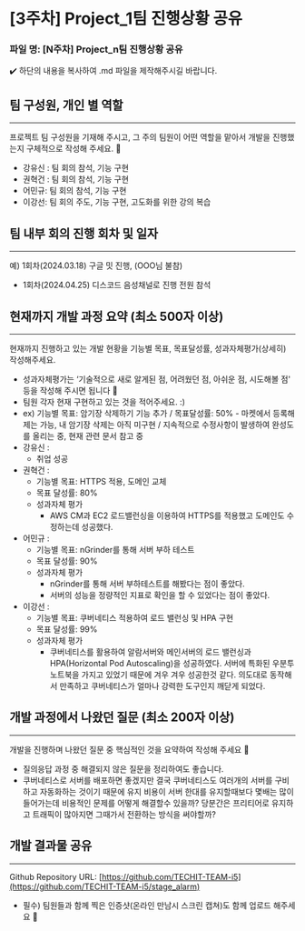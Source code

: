 # [3주차] Project_1팀 진행상황 공유

### 파일 명: [N주차] Project_n팀 진행상황 공유

<aside>
✔️ 하단의 내용을 복사하여 .md 파일을 제작해주시길 바랍니다.

</aside>

## 팀 구성원, 개인 별 역할

---

프로젝트 팀 구성원을 기재해 주시고, 그 주의 팀원이 어떤 역할을 맡아서 개발을 진행했는지 구체적으로 작성해 주세요. 🙂 

- 강유신 : 팀 회의 참석, 기능 구현
- 권혁건 : 팀 회의 참석, 기능 구현
- 어민규: 팀 회의 참석, 기능 구현
- 이강선: 팀 회의 주도, 기능 구현, 고도화를 위한 강의 복습

## 팀 내부 회의 진행 회차 및 일자

---

예) 1회차(2024.03.18) 구글 밋 진행, (OOO님 불참)

- 1회차(2024.04.25) 디스코드 음성채널로 진행 전원 참석

## 현재까지 개발 과정 요약 (최소 500자 이상)

---

현재까지 진행하고 있는 개발 현황을 기능별 목표, 목표달성률, 성과자체평가(상세히) 작성해주세요.

- 성과자체평가는 ‘기술적으로 새로 알게된 점, 어려웠던 점, 아쉬운 점, 시도해볼 점' 등을 작성해 주시면 됩니다 🙂
- 팀원 각자 현재 구현하고 있는 것을 적어주세요. :)
- ex) 기능별 목표: 암기장 삭제하기 기능 추가 / 목표달성률: 50% - 마켓에서 등록해제는 가능, 내 암기장 삭제는 아직 미구현 / 지속적으로 수정사항이 발생하여 완성도를 올리는 중, 현재 관련 문서 참고 중
- 강유신 :
    - 취업 성공
- 권혁건 :
    - 기능별 목표: HTTPS 적용, 도메인 교체
    - 목표 달성률: 80%
    - 성과자체 평가
        - AWS CM과 EC2 로드밸런싱을 이용하여 HTTPS를 적용했고 도메인도 수정하는데 성공했다.
- 어민규 :
    - 기능별 목표: nGrinder를 통해 서버 부하 테스트
    - 목표 달성률: 90%
    - 성과자체 평가
        - nGrinder를 통해 서버 부하테스트를 해봤다는 점이 좋았다.
        - 서버의 성능을 정량적인 지표로 확인을 할 수 있었다는 점이 좋았다.
- 이강선 :
    - 기능별 목표:  쿠버네티스 적용하여 로드 밸런싱 및 HPA 구현
    - 목표 달성률: 99%
    - 성과자체 평가
        - 쿠버네티스를 활용하여 알람서버와 메인서버의 로드 밸런싱과 HPA(Horizontal Pod Autoscaling)을 성공하였다. 서버에 특화된 우분투 노트북을 가지고 있었기 때문에 겨우 겨우 성공한것 같다. 의도대로 동작해서 만족하고 쿠버네티스가 얼마나 강력한 도구인지 깨닫게 되었다.
        

## 개발 과정에서 나왔던 질문 (최소 200자 이상)

---

개발을 진행하며 나왔던 질문 중 핵심적인 것을 요약하여 작성해 주세요 🙂

- 질의응답 과정 중 해결되지 않은 질문을 정리하여도 좋습니다.
- 쿠버네티스로 서버를 배포하면 좋겠지만 결국 쿠버네티스도 여러개의 서버를 구비하고 자동화하는 것이기 때문에 유지 비용이 서버 한대를 유지할때보다 몇배는 많이 들어가는데 비용적인 문제를 어떻게 해결할수 있을까? 당분간은 프리티어로 유지하고 트래픽이 많아지면 그때가서 전환하는 방식을 써야할까?

## 개발 결과물 공유

---

Github Repository URL: [https://github.com/TECHIT-TEAM-i5](https://github.com/TECHIT-TEAM-i5/stage_alarm)

- 필수) 팀원들과 함께 찍은 인증샷(온라인 만남시 스크린 캡쳐)도 함께 업로드 해주세요 🙂